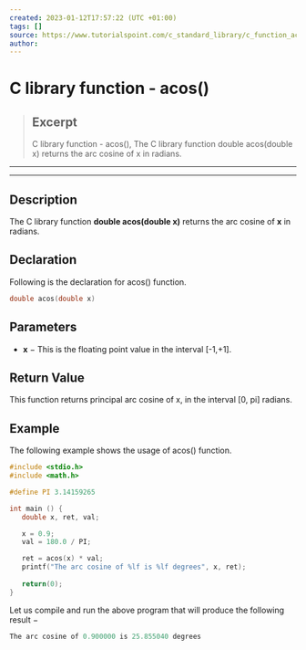 ```yaml
---
created: 2023-01-12T17:57:22 (UTC +01:00)
tags: []
source: https://www.tutorialspoint.com/c_standard_library/c_function_acos.htm
author: 
---
```


# C library function - acos()

> ## Excerpt
> C library function - acos(),  The C library function double acos(double x) returns the arc cosine of x in radians.

---
---

  

## Description

The C library function **double acos(double x)** returns the arc cosine of **x** in radians.

## Declaration

Following is the declaration for acos() function.

```c
double acos(double x)
```

## Parameters

-   **x** − This is the floating point value in the interval \[-1,+1\].
    

## Return Value

This function returns principal arc cosine of x, in the interval \[0, pi\] radians.

## Example

The following example shows the usage of acos() function.

```c
#include <stdio.h>
#include <math.h>

#define PI 3.14159265

int main () {
   double x, ret, val;

   x = 0.9;
   val = 180.0 / PI;

   ret = acos(x) * val;
   printf("The arc cosine of %lf is %lf degrees", x, ret);
   
   return(0);
}
```

Let us compile and run the above program that will produce the following result −

```c
The arc cosine of 0.900000 is 25.855040 degrees

```


